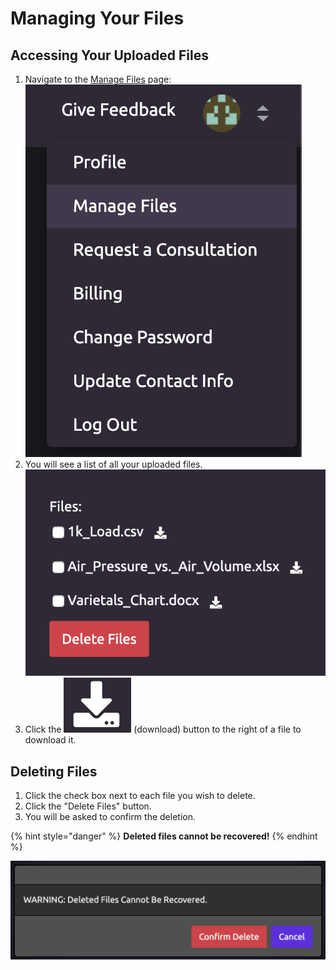 # Managing Your Files

## Accessing Your Uploaded Files

1. Navigate to the [Manage Files](https://wayscript.com/file_manager) page:  ![](../.gitbook/assets/manage_files.png)  
2. You will see a list of all your uploaded files.  ![](../.gitbook/assets/uploaded_files.png)  
3. Click the ![](../.gitbook/assets/download.png) \(download\) button to the right of a file to download it.

## Deleting Files

1. Click the check box next to each file you wish to delete. 
2. Click the "Delete Files" button. 
3. You will be asked to confirm the deletion.

{% hint style="danger" %}
**Deleted files cannot be recovered!**
{% endhint %}

![](../.gitbook/assets/confirm_delete.png)



